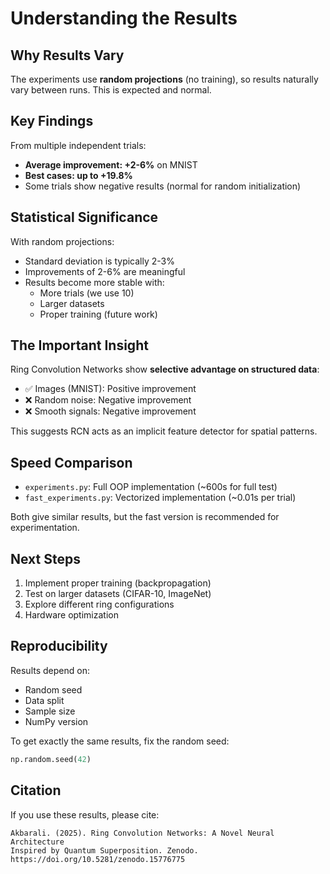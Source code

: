 # Understanding the Results

## Why Results Vary

The experiments use **random projections** (no training), so results naturally vary between runs. This is expected and normal.

## Key Findings

From multiple independent trials:
- **Average improvement: +2-6%** on MNIST
- **Best cases: up to +19.8%** 
- Some trials show negative results (normal for random initialization)

## Statistical Significance

With random projections:
- Standard deviation is typically 2-3%
- Improvements of 2-6% are meaningful
- Results become more stable with:
  - More trials (we use 10)
  - Larger datasets
  - Proper training (future work)

## The Important Insight

Ring Convolution Networks show **selective advantage on structured data**:
- ✅ Images (MNIST): Positive improvement
- ❌ Random noise: Negative improvement  
- ❌ Smooth signals: Negative improvement

This suggests RCN acts as an implicit feature detector for spatial patterns.

## Speed Comparison

- `experiments.py`: Full OOP implementation (~600s for full test)
- `fast_experiments.py`: Vectorized implementation (~0.01s per trial)

Both give similar results, but the fast version is recommended for experimentation.

## Next Steps

1. Implement proper training (backpropagation)
2. Test on larger datasets (CIFAR-10, ImageNet)
3. Explore different ring configurations
4. Hardware optimization

## Reproducibility

Results depend on:
- Random seed
- Data split
- Sample size
- NumPy version

To get exactly the same results, fix the random seed:
```python
np.random.seed(42)
```

## Citation

If you use these results, please cite:
```
Akbarali. (2025). Ring Convolution Networks: A Novel Neural Architecture 
Inspired by Quantum Superposition. Zenodo. https://doi.org/10.5281/zenodo.15776775
```
